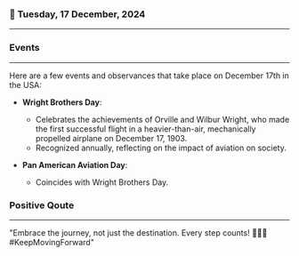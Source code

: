### 📅 Tuesday, 17 December, 2024
------
### Events
------
Here are a few events and observances that take place on December 17th in the USA:

- **Wright Brothers Day**:
  - Celebrates the achievements of Orville and Wilbur Wright, who made the first successful flight in a heavier-than-air, mechanically propelled airplane on December 17, 1903.
  - Recognized annually, reflecting on the impact of aviation on society.

- **Pan American Aviation Day**:
  - Coincides with Wright Brothers Day.
 
### Positive Qoute
------
"Embrace the journey, not just the destination. Every step counts! 🚶‍♂️✨ #KeepMovingForward"
